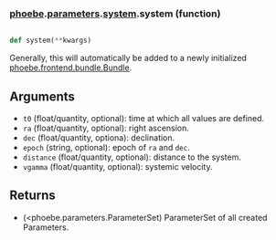 ### [phoebe](phoebe.md).[parameters](phoebe.parameters.md).[system](phoebe.parameters.system.md).system (function)


```py

def system(**kwargs)

```



Generally, this will automatically be added to a newly initialized
[phoebe.frontend.bundle.Bundle](phoebe.frontend.bundle.Bundle.md).

Arguments
-----------
* `t0` (float/quantity, optional): time at which all values are defined.
* `ra` (float/quantity, optional): right ascension.
* `dec` (float/quantity, optiona): declination.
* `epoch` (string, optional): epoch of `ra` and `dec`.
* `distance` (float/quantity, optional): distance to the system.
* `vgamma` (float/quantity, optional): systemic velocity.

Returns
--------
* (&lt;phoebe.parameters.ParameterSet) ParameterSet of all created Parameters.

